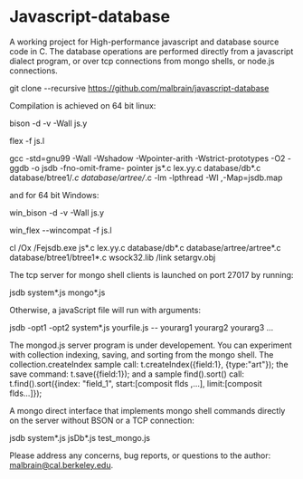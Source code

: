 Javascript-database
===================

A working project for High-performance javascript and database source code in C.  The database operations are performed directly from a javascript dialect program, or over tcp connections from mongo shells, or node.js connections.

git clone --recursive https://github.com/malbrain/javascript-database

Compilation is achieved on 64 bit linux:

bison -d -v -Wall js.y

flex -f js.l

gcc -std=gnu99 -Wall -Wshadow -Wpointer-arith -Wstrict-prototypes -O2 -ggdb -o jsdb -fno-omit-frame- pointer js*.c lex.yy.c database/db*.c database/btree1/*.c database/artree/*.c -lm -lpthread -Wl ,-Map=jsdb.map

and for 64 bit Windows:

win_bison -d -v -Wall js.y

win_flex --wincompat -f js.l

cl /Ox /Fejsdb.exe js*.c lex.yy.c database/db*.c database/artree/artree*.c database/btree1/btree1*.c wsock32.lib /link setargv.obj

The tcp server for mongo shell clients is launched on port 27017 by running:

jsdb system*.js mongo*.js

Otherwise, a javaScript file will run with arguments:

jsdb -opt1 -opt2 system*.js yourfile.js -- yourarg1 yourarg2 yourarg3 ...

The mongod.js server program is under developement.  You can experiment with collection indexing, saving, and sorting from the mongo shell.  The collection.createIndex sample call: t.createIndex({field:1}, {type:"art"}); the save command: t.save({field:1}); and a sample find().sort() call: t.find().sort({index: "field_1", start:[composit flds ,...], limit:[composit flds...]});

A mongo direct interface that implements mongo shell commands directly on the server without BSON or a TCP connection:

jsdb system*.js jsDb*.js test_mongo.js

Please address any concerns, bug reports, or questions to the author: malbrain@cal.berkeley.edu.

